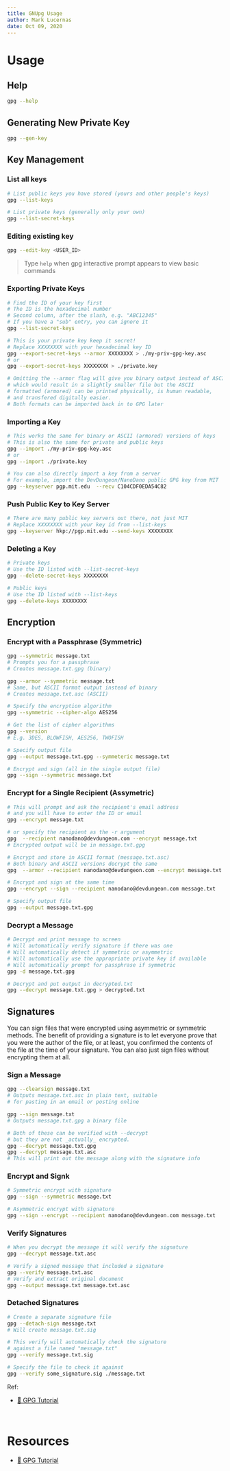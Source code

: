 ```yaml
---
title: GNUpg Usage
author: Mark Lucernas
date: Oct 09, 2020
---
```



# Usage

## Help

```bash
gpg --help
```

## Generating New Private Key

```bash
gpg --gen-key
```

## Key Management

### List all keys

```bash
# List public keys you have stored (yours and other people's keys)
gpg --list-keys

# List private keys (generally only your own)
gpg --list-secret-keys
```

### Editing existing key

```bash
gpg --edit-key <USER_ID>
```

> Type `help` when gpg interactive prompt appears to view basic commands

### Exporting Private Keys

```bash
# Find the ID of your key first
# The ID is the hexadecimal number
# Second column, after the slash, e.g. "ABC12345"
# If you have a "sub" entry, you can ignore it
gpg --list-secret-keys

# This is your private key keep it secret!
# Replace XXXXXXXX with your hexadecimal key ID
gpg --export-secret-keys --armor XXXXXXXX > ./my-priv-gpg-key.asc
# or
gpg --export-secret-keys XXXXXXXX > ./private.key

# Omitting the --armor flag will give you binary output instead of ASCII
# which would result in a slightly smaller file but the ASCII
# formatted (armored) can be printed physically, is human readable,
# and transfered digitally easier.
# Both formats can be imported back in to GPG later
```

### Importing a Key

```bash
# This works the same for binary or ASCII (armored) versions of keys
# This is also the same for private and public keys
gpg --import ./my-priv-gpg-key.asc
# or
gpg --import ./private.key

# You can also directly import a key from a server
# For example, import the DevDungeon/NanoDano public GPG key from MIT
gpg --keyserver pgp.mit.edu  --recv C104CDF0EDA54C82
```

### Push Public Key to Key Server

```bash
# There are many public key servers out there, not just MIT
# Replace XXXXXXXX with your key id from --list-keys
gpg --keyserver hkp://pgp.mit.edu --send-keys XXXXXXXX
```

### Deleting a Key

```bash
# Private keys
# Use the ID listed with --list-secret-keys
gpg --delete-secret-keys XXXXXXXX

# Public keys
# Use the ID listed with --list-keys
gpg --delete-keys XXXXXXXX
```

## Encryption

### Encrypt with a Passphrase (Symmetric)

```bash
gpg --symmetric message.txt
# Prompts you for a passphrase
# Creates message.txt.gpg (binary)

gpg --armor --symmetric message.txt
# Same, but ASCII format output instead of binary
# Creates message.txt.asc (ASCII)

# Specify the encryption algorithm
gpg --symmetric --cipher-algo AES256

# Get the list of cipher algorithms
gpg --version
# E.g. 3DES, BLOWFISH, AES256, TWOFISH

# Specify output file
gpg --output message.txt.gpg --symmeteric message.txt

# Encrypt and sign (all in the single output file)
gpg --sign --symmetric message.txt
```

### Encrypt for a Single Recipient (Assymetric)

```bash
# This will prompt and ask the recipient's email address
# and you will have to enter the ID or email
gpg --encrypt message.txt

# or specify the recipient as the -r argument
gpg  --recipient nanodano@devdungeon.com --encrypt message.txt
# Encrypted output will be in message.txt.gpg

# Encrypt and store in ASCII format (message.txt.asc)
# Both binary and ASCII versions decrypt the same
gpg  --armor --recipient nanodano@devdungeon.com --encrypt message.txt

# Encrypt and sign at the same time
gpg --encrypt --sign --recipient nanodano@devdungeon.com message.txt

# Specify output file
gpg --output message.txt.gpg 
```

### Decrypt a Message

```bash
# Decrypt and print message to screen
# Will automatically verify signature if there was one
# Will automatically detect if symmetric or asymmetric
# Will automatically use the appropriate private key if available
# Will automatically prompt for passphrase if symmetric
gpg -d message.txt.gpg

# Decrypt and put output in decrypted.txt
gpg --decrypt message.txt.gpg > decrypted.txt
```

## Signatures

You can sign files that were encrypted using asymmetric or symmetric methods.
The benefit of providing a signature is to let everyone prove that you were the
author of the file, or at least, you confirmed the contents of the file at the
time of your signature. You can also just sign files without encrypting them at
all.

### Sign a Message

```bash
gpg --clearsign message.txt
# Outputs message.txt.asc in plain text, suitable
# for pasting in an email or posting online

gpg --sign message.txt
# Outputs message.txt.gpg a binary file

# Both of these can be verified with --decrypt
# but they are not _actually_ encrypted.
gpg --decrypt message.txt.gpg
gpg --decrypt message.txt.asc
# This will print out the message along with the signature info
```

### Encrypt and Signk

```bash
# Symmetric encrypt with signature
gpg --sign --symmetric message.txt

# Asymmetric encrypt with signature
gpg --sign --encrypt --recipient nanodano@devdungeon.com message.txt
```

### Verify Signatures

```bash
# When you decrypt the message it will verify the signature
gpg --decrypt message.txt.asc

# Verify a signed message that included a signature
gpg --verify message.txt.asc
# Verify and extract original document
gpg --output message.txt message.txt.asc
```

### Detached Signatures

```bash
# Create a separate signature file
gpg --detach-sign message.txt
# Will create message.txt.sig

# This verify will automatically check the signature
# against a file named "message.txt"
gpg --verify message.txt.sig

# Specify the file to check it against
gpg --verify some_signature.sig ./message.txt
```

Ref:

- [📄 GPG Tutorial](https://www.devdungeon.com/content/gpg-tutorial)


<br>

# Resources

- [📄 GPG Tutorial](https://www.devdungeon.com/content/gpg-tutorial)

